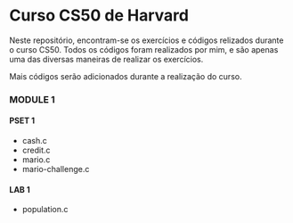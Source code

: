 # Curso CS50 de Harvard 

Neste repositório, encontram-se os exercícios e códigos relizados durante o curso CS50. Todos os códigos foram realizados por mim, e são apenas uma das diversas maneiras de realizar os exercícios.

Mais códigos serão adicionados durante a realização do curso.

### MODULE 1

#### PSET 1

- cash.c
- credit.c
- mario.c
- mario-challenge.c

#### LAB 1

- population.c
